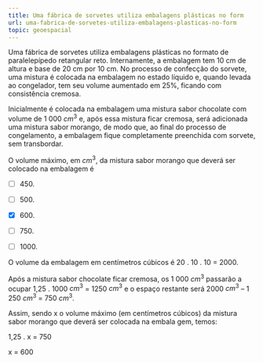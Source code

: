```yaml
---
title: Uma fábrica de sorvetes utiliza embalagens plásticas no form
url: uma-fabrica-de-sorvetes-utiliza-embalagens-plasticas-no-form
topic: geoespacial
---
```



Uma fábrica de sorvetes utiliza embalagens plásticas no formato de paralelepípedo retangular reto. Internamente, a embalagem tem 10 cm de altura e base de 20 cm por 10 cm. No processo de confecção do sorvete, uma mistura é colocada na embalagem no estado líquido e, quando levada ao congelador, tem seu volume aumentado em 25%, ficando com consistência cremosa.

Inicialmente é colocada na embalagem uma mistura sabor chocolate com volume de 1 000 $cm^3$ e, após essa mistura ficar cremosa, será adicionada uma mistura sabor morango, de modo que, ao final do processo de congelamento, a embalagem fique completamente preenchida com sorvete, sem transbordar.

O volume máximo, em $cm^3$, da mistura sabor morango que deverá ser colocado na embalagem é



- [ ] 450\.
- [ ] 500\.
- [x] 600\.
- [ ] 750\.
- [ ] 1000\.


O volume da embalagem em centímetros cúbicos é 20 . 10 . 10 = 2000.

Após a mistura sabor chocolate ficar cremosa, os 1 000 $cm^3$ passarão a ocupar 1,25 . 1000 $cm^3$ = 1250 $cm^3$ e o espaço restante será 2000 $cm^3$ – 1 250 $cm^3$ = 750 $cm^3$.

Assim, sendo x o volume máximo (em centímetros cúbicos) da mistura sabor morango que deverá ser colocada na embala gem, temos:

1,25 . x = 750

x = 600
